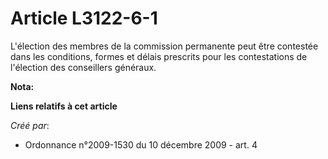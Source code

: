 # Article L3122-6-1

L'élection des membres de la commission permanente peut être contestée dans les conditions, formes et délais prescrits pour
les contestations de l'élection des conseillers généraux.

**Nota:**



**Liens relatifs à cet article**

_Créé par_:

  - Ordonnance n°2009-1530 du 10 décembre 2009 - art. 4
